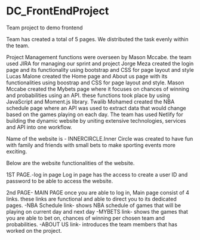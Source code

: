 # DC_FrontEndProject
Team project to demo frontend 

Team has created a total of 5 pages. We distributed the task evenly within the team.

Project Management functions were overseen by Mason Mccabe. the team used JIRA for managing our sprint and project
Jorge Meza created the login page and its functionality using bootstrap and CSS for page layout and style
Lucas Malone created the Home page and About us page with its functionalities using boostrap and CSS for page layout and style.
Mason Mccabe created the Mybets page where it focuses on chances of winning and probabilities using an API. these functions took place by using JavaScript and Moment.js library.
Twalib Mohamed created the NBA schedule page where an API was used to extract data that would change based on the games playing on each day. 
The team has used Netlify for building the dynamic website by uniting extensive technologies, services and API into one workflow.

Name of the website is - INNERCIRCLE.Inner Circle was created to have fun with family and friends
with small bets to make sporting events more exciting.

Below are the website functionalities of the website. 

1ST PAGE.-log in page
Log in page has the access to create a user ID and password to be able to access the website.

2nd PAGE- MAIN PAGE
once you are able to log in, Main page consist of 4 links. these links are functional and able to direct you to its dedicated pages. 
-NBA Schedule link- shows NBA schedule of games that will be playing on current day and next day
-MYBETS link- shows the games that you are able to bet on, chances of winning per chosen team and probabilities. 
-ABOUT US link- introduces the team members that has worked on the project.
